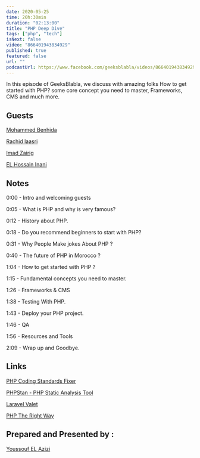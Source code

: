 ```yaml
---
date: 2020-05-25
time: 20h:30min
duration: "02:13:00"
title: "PHP Deep Dive"
tags: ["php", "tech"]
isNext: false
video: "866401943834929"
published: true
featured: false
url: ""
podcastUrl: https://www.facebook.com/geeksblabla/videos/866401943834929/
---
```


In this episode of GeeksBlabla, we discuss with amazing folks How to get started with PHP? some core concept you need to master, Frameworks, CMS and much more.

## Guests

[Mohammed Benhida](https://twitter.com/simo_benhida)

[Rachid laasri](https://twitter.com/RashidLaasri)

[Imad Zairig](https://twitter.com/zairigimad)

[EL Hossain Inani](https://twitter.com/InaniT0)

## Notes

0:00 - Intro and welcoming guests

0:05 - What is PHP and why is very famous?

0:12 - History about PHP.

0:18 - Do you recommend beginners to start with PHP?

0:31 - Why People Make jokes About PHP ?

0:40 - The future of PHP in Morocco ?

1:04 - How to get started with PHP ?

1:15 - Fundamental concepts you need to master.

1:26 - Frameworks & CMS

1:38 - Testing With PHP.

1:43 - Deploy your PHP project.

1:46 - QA

1:56 - Resources and Tools

2:09 - Wrap up and Goodbye.

## Links

[PHP Coding Standards Fixer](https://github.com/FriendsOfPHP/PHP-CS-Fixer)

[PHPStan - PHP Static Analysis Tool](https://github.com/phpstan/phpstan)

[Laravel Valet](https://laravel.com/docs/7.x/valet)

[PHP The Right Way](https://phptherightway.com/)

## Prepared and Presented by :

[Youssouf EL Azizi](https://elazizi.com/)
